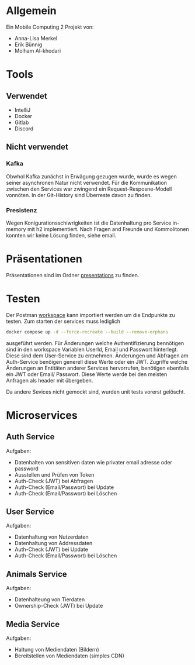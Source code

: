# Allgemein
Ein Mobile Computing 2 Projekt von:
- Anna-Lisa Merkel
- Erik Bünnig
- Molham Al-khodari

# Tools
## Verwendet
- IntelliJ
- Docker
- Gitlab
- Discord

## Nicht verwendet
### Kafka
Obwhol Kafka zunächst in Erwägung gezugen wurde, wurde es wegen seiner asynchronen Natur nicht
verwendet. Für die Kommunikation zwischen den Services war zwingend ein Request-Resposne-Modell
vonnöten. In der Git-History sind Überreste davon zu finden.

### Presistenz
Wegen Konigurationsschiwrigkeiten ist die Datenhaltung pro Service in-memory mit h2 implementiert.
Nach Fragen and Freunde und Kommolitonen konnten wir keine Lösung finden, siehe email.

# Präsentationen
Präsentationen sind im Ordner [presentations][pres] zu finden.

# Testen
Der Postman [workspace][postman] kann importiert werden um die Endpunkte zu testen. Zum starten der
services muss lediglich
```sh
docker compose up -d --force-recreate --build --remove-orphans
```
ausgeführt werden. Für Änderungen welche Authentifizierung bennötigen sind in den workspace
Variablen UserId, Email und Passwort hinterlegt. Diese sind dem User-Service zu entnehmen.
Änderungen und Abfragen am Auth-Service benöigen generell diese Werte oder ein JWT. Zugriffe welche
Änderungen an Entitäten anderer Services hervorrufen, benötigen ebenfalls ein JWT oder Email/
Passwort. Diese Werte werde bei den meisten Anfragen als header mit übergeben.

Da andere Sevices nicht gemockt sind, wurden unit tests vorerst gelöscht.

# Microservices
## Auth Service
Aufgaben:
- Datenhalten von sensitiven daten wie privater email adresse oder password
- Ausstellen und Prüfen von Token
- Auth-Check (JWT) bei Abfragen
- Auth-Check (Email/Passwort) bei Update
- Auth-Check (Email/Passwort) bei Löschen

## User Service
Aufgaben:
- Datenhaltung von Nutzerdaten
- Datenhaltung von Addressdaten
- Auth-Check (JWT) bei Update
- Auth-Check (Email/Passwort) bei Löschen

## Animals Service
Aufgaben:
- Datenhalteung von Tierdaten
- Ownership-Check (JWT) bei Update

## Media Service
Aufgaben:
- Haltung von Mediendaten (Bildern)
- Bereitstellen von Mediendaten (simples CDN)

[pres]: ./docs/presentations/
[postman]: ./docs/postman-workspace.json
